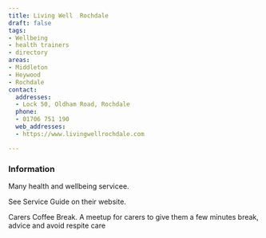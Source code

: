 ```yaml
---
title: Living Well  Rochdale
draft: false
tags:
- Wellbeing
- health trainers
- directory
areas:
- Middleton
- Heywood
- Rochdale
contact:
  addresses:
  - Lock 50, Oldham Road, Rochdale
  phone:
  - 01706 751 190
  web_addresses:
  - https://www.livingwellrochdale.com

---
```


### Information
Many health and wellbeing servicee.

See Service Guide on their website.

Carers Coffee Break. A meetup for carers to give them
a few minutes break, advice and avoid respite care
